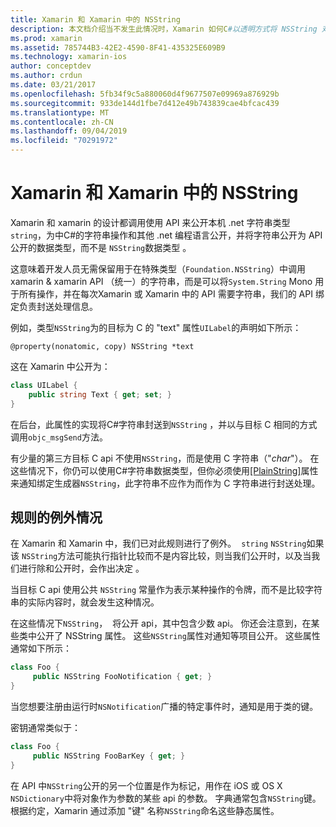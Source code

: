 ```yaml
---
title: Xamarin 和 Xamarin 中的 NSString
description: 本文档介绍当不发生此情况时，Xamarin 如何C#以透明方式将 NSString 对象转换为字符串对象。
ms.prod: xamarin
ms.assetid: 785744B3-42E2-4590-8F41-435325E609B9
ms.technology: xamarin-ios
author: conceptdev
ms.author: crdun
ms.date: 03/21/2017
ms.openlocfilehash: 5fb34f9c5a880060d4f9677507e09969a876929b
ms.sourcegitcommit: 933de144d1fbe7d412e49b743839cae4bfcac439
ms.translationtype: MT
ms.contentlocale: zh-CN
ms.lasthandoff: 09/04/2019
ms.locfileid: "70291972"
---
```

# <a name="nsstring-in-xamarinios-and-xamarinmac"></a>Xamarin 和 Xamarin 中的 NSString

Xamarin 和 xamarin 的设计都调用使用 API 来公开本机 .net 字符串类型`string`，为中C#的字符串操作和其他 .net 编程语言公开，并将字符串公开为 API 公开的数据类型，而不是 `NSString`数据类型 。

这意味着开发人员无需保留用于在特殊类型（`Foundation.NSString`）中调用 xamarin & xamarin API （统一）的字符串，而是可以将`System.String` Mono 用于所有操作，并在每次Xamarin 或 Xamarin 中的 API 需要字符串，我们的 API 绑定负责封送处理信息。

例如，类型`NSString`为的目标为 C 的 "text" 属性`UILabel`的声明如下所示：

```objc
@property(nonatomic, copy) NSString *text
```

这在 Xamarin 中公开为：

```csharp
class UILabel {
    public string Text { get; set; }
}
```

在后台，此属性的实现将C#字符串封送到`NSString` ，并以与目标 C 相同的方式调用`objc_msgSend`方法。

有少量的第三方目标 C api 不使用`NSString`，而是使用 C 字符串（"*char*"）。 在这些情况下，你仍可以使用C#字符串数据类型，但你必须使用[[PlainString]](~/cross-platform/macios/binding/objective-c-libraries.md)属性来通知绑定生成器`NSString`，此字符串不应作为而作为 C 字符串进行封送处理。

 <a name="Exceptions_to_the_Rule" />

## <a name="exceptions-to-the-rule"></a>规则的例外情况

在 Xamarin 和 Xamarin 中，我们已对此规则进行了例外。  `string` `NSString`如果该 `NSString`方法可能执行指针比较而不是内容比较，则当我们公开时，以及当我们进行除和公开时，会作出决定 。

当目标 C api 使用公共 `NSString` 常量作为表示某种操作的令牌，而不是比较字符串的实际内容时，就会发生这种情况。

在这些情况下`NSString`，  将公开 api，其中包含少数 api。 你还会注意到，在某些类中公开了 NSString 属性。 这些`NSString`属性对通知等项目公开。 这些属性通常如下所示：

```csharp
class Foo {
     public NSString FooNotification { get; }
}
```

当您想要注册由运行时`NSNotification`广播的特定事件时，通知是用于类的键。

密钥通常类似于：

```csharp
class Foo {
     public NSString FooBarKey { get; }
}
```

在 API 中`NSString`公开的另一个位置是作为标记，用作在 iOS 或 OS X `NSDictionary`中将对象作为参数的某些 api 的参数。 字典通常包含`NSString`键。 根据约定，Xamarin 通过添加 "键" 名称`NSString`命名这些静态属性。
